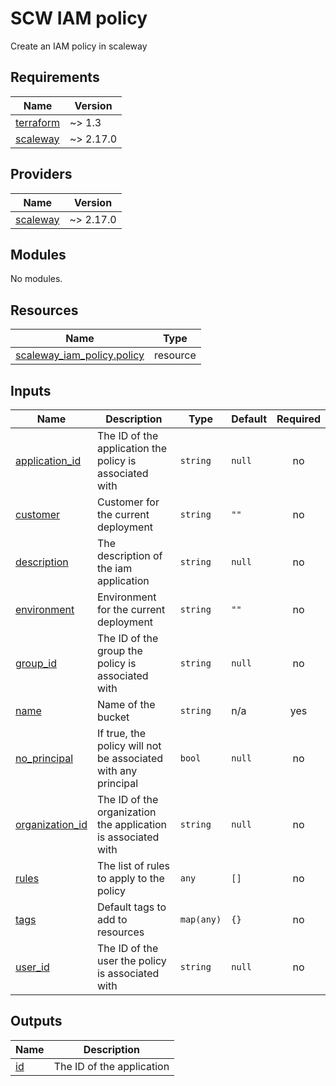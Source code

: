 # SCW IAM policy

Create an IAM policy in scaleway
<!-- BEGINNING OF PRE-COMMIT-TERRAFORM DOCS HOOK -->
## Requirements

| Name | Version |
|------|---------|
| <a name="requirement_terraform"></a> [terraform](#requirement\_terraform) | ~> 1.3 |
| <a name="requirement_scaleway"></a> [scaleway](#requirement\_scaleway) | ~> 2.17.0 |

## Providers

| Name | Version |
|------|---------|
| <a name="provider_scaleway"></a> [scaleway](#provider\_scaleway) | ~> 2.17.0 |

## Modules

No modules.

## Resources

| Name | Type |
|------|------|
| [scaleway_iam_policy.policy](https://registry.terraform.io/providers/scaleway/scaleway/latest/docs/resources/iam_policy) | resource |

## Inputs

| Name | Description | Type | Default | Required |
|------|-------------|------|---------|:--------:|
| <a name="input_application_id"></a> [application\_id](#input\_application\_id) | The ID of the application the policy is associated with | `string` | `null` | no |
| <a name="input_customer"></a> [customer](#input\_customer) | Customer for the current deployment | `string` | `""` | no |
| <a name="input_description"></a> [description](#input\_description) | The description of the iam application | `string` | `null` | no |
| <a name="input_environment"></a> [environment](#input\_environment) | Environment for the current deployment | `string` | `""` | no |
| <a name="input_group_id"></a> [group\_id](#input\_group\_id) | The ID of the group the policy is associated with | `string` | `null` | no |
| <a name="input_name"></a> [name](#input\_name) | Name of the bucket | `string` | n/a | yes |
| <a name="input_no_principal"></a> [no\_principal](#input\_no\_principal) | If true, the policy will not be associated with any principal | `bool` | `null` | no |
| <a name="input_organization_id"></a> [organization\_id](#input\_organization\_id) | The ID of the organization the application is associated with | `string` | `null` | no |
| <a name="input_rules"></a> [rules](#input\_rules) | The list of rules to apply to the policy | `any` | `[]` | no |
| <a name="input_tags"></a> [tags](#input\_tags) | Default tags to add to resources | `map(any)` | `{}` | no |
| <a name="input_user_id"></a> [user\_id](#input\_user\_id) | The ID of the user the policy is associated with | `string` | `null` | no |

## Outputs

| Name | Description |
|------|-------------|
| <a name="output_id"></a> [id](#output\_id) | The ID of the application |
<!-- END OF PRE-COMMIT-TERRAFORM DOCS HOOK -->
